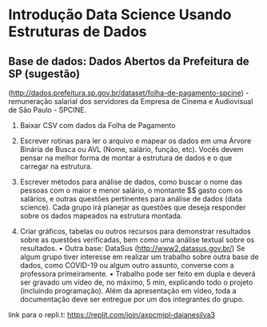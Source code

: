 # Introdução Data Science Usando Estruturas de Dados


## Base de dados: Dados Abertos da Prefeitura de SP (sugestão)
(http://dados.prefeitura.sp.gov.br/dataset/folha-de-pagamento-spcine) - remuneração salarial dos servidores da Empresa de Cinema e Audiovisual de São Paulo - SPCINE.
1. Baixar CSV com dados da Folha de Pagamento

2. Escrever rotinas para ler o arquivo e mapear os dados em uma Árvore Binária de Busca ou AVL (Nome, salário, função, etc). Vocês devem pensar na melhor forma de montar a estrutura de dados e o que carregar na estrutura.

3. Escrever métodos para análise de dados, como buscar o nome das pessoas com o maior e menor salário, o montante $$ gasto com os salários, e outras questões pertinentes para análise de dados (data science). Cada grupo irá planejar as questões que deseja responder sobre os dados mapeados na estrutura montada.

4. Criar gráficos, tabelas ou outros recursos para demonstrar resultados sobre as questões verificadas, bem como uma análise textual sobre os resultados.
• Outra base: DataSus (http://www2.datasus.gov.br/)
Se algum grupo tiver interesse em realizar um trabalho sobre outra base de dados, como COVID-19 ou algum outro assunto, converse com a professora primeiramente. 
• Trabalho pode ser feito em dupla e deverá ser gravado um vídeo de, no máximo, 5 min, explicando todo o projeto (incluindo programação).
Além da apresentação em vídeo, toda a documentação deve ser entregue por um dos integrantes do grupo.


link para o repli.t: https://replit.com/join/axpcmjpl-daianesilva3

